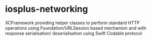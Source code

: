 # iosplus-networking
XCFramework providing helper classes to perform standard HTTP operations using Foundation/URLSession based mechanism and with response serialisation/ deserialisation using Swift Codable protocol
